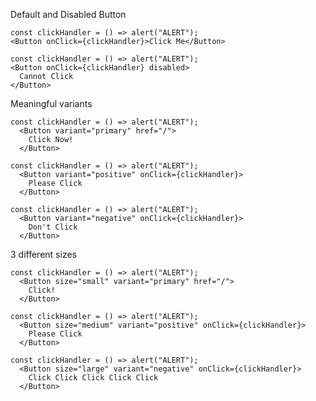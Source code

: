 Default and Disabled Button

```react|span-2
const clickHandler = () => alert("ALERT");
<Button onClick={clickHandler}>Click Me</Button>
```

```react|span-2
const clickHandler = () => alert("ALERT");
<Button onClick={clickHandler} disabled>
  Cannot Click
</Button>
```

Meaningful variants

```react|span-2
const clickHandler = () => alert("ALERT");
  <Button variant="primary" href="/">
    Click Now!
  </Button>
```

```react|span-2
const clickHandler = () => alert("ALERT");
  <Button variant="positive" onClick={clickHandler}>
    Please Click
  </Button>
```

```react|span-2
const clickHandler = () => alert("ALERT");
  <Button variant="negative" onClick={clickHandler}>
    Don't Click
  </Button>
```

3 different sizes

```react|span-2
const clickHandler = () => alert("ALERT");
  <Button size="small" variant="primary" href="/">
    Click!
  </Button>
```

```react|span-2
const clickHandler = () => alert("ALERT");
  <Button size="medium" variant="positive" onClick={clickHandler}>
    Please Click
  </Button>
```

```react|span-2
const clickHandler = () => alert("ALERT");
  <Button size="large" variant="negative" onClick={clickHandler}>
    Click Click Click Click Click
  </Button>
```
